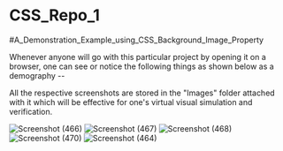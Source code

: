 # CSS_Repo_1

#A_Demonstration_Example_using_CSS_Background_Image_Property


Whenever anyone will go with this particular project by opening it on a browser, one can see or notice the following things as shown below as a demography --

All the respective screenshots are stored in the "Images" folder attached with it which will be effective for one's virtual visual simulation and verification.




![Screenshot (466)](https://user-images.githubusercontent.com/65014749/86527675-0b8c5a80-bebf-11ea-9323-00f86a240755.png)
![Screenshot (467)](https://user-images.githubusercontent.com/65014749/86527676-10510e80-bebf-11ea-869a-6163cd354f07.png)
![Screenshot (468)](https://user-images.githubusercontent.com/65014749/86527681-13e49580-bebf-11ea-901c-a9695c541a7e.png)
![Screenshot (470)](https://user-images.githubusercontent.com/65014749/86527684-17781c80-bebf-11ea-9b13-17f140bdcc59.png)
![Screenshot (464)](https://user-images.githubusercontent.com/65014749/86526996-29a28c80-beb8-11ea-9b2b-ff366852e234.png)

